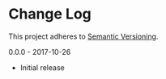 # Change Log
This project adheres to [Semantic Versioning](http://semver.org/).

0.0.0 - 2017-10-26

* Initial release

